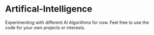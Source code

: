# Artifical-Intelligence
Experimenting with different AI Algorithms for now. Feel free to use the code for your own projects or interests.

